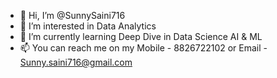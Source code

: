 - 👋 Hi, I’m @SunnySaini716
- 👀 I’m interested in Data Analytics
- 🌱 I’m currently learning Deep Dive in Data Science AI & ML
- 📫 You can reach me on my Mobile - 8826722102 or Email - Sunny.saini716@gmail.com

<!---
SunnySaini716/SunnySaini716 is a ✨ special ✨ repository because its `README.md` (this file) appears on your GitHub profile.
You can click the Preview link to take a look at your changes.
--->
